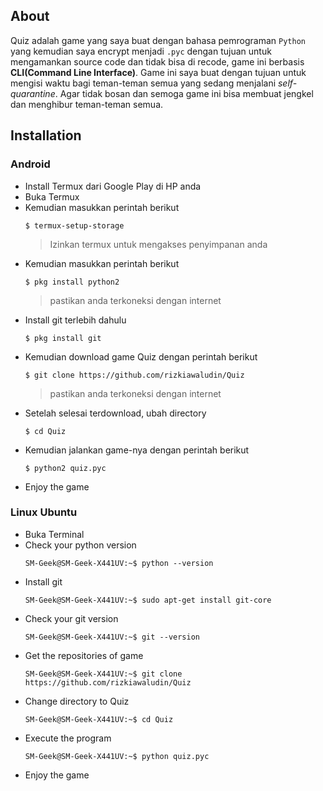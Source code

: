## About
Quiz adalah game yang saya buat dengan bahasa pemrograman `Python` yang kemudian saya encrypt menjadi `.pyc` dengan tujuan untuk mengamankan source code dan tidak bisa di recode, game ini berbasis **CLI(Command Line Interface)**.
Game ini saya buat dengan tujuan untuk mengisi waktu bagi teman-teman semua yang sedang menjalani _self-quarantine_. Agar tidak bosan dan semoga game ini bisa membuat jengkel dan menghibur teman-teman semua.

## Installation
### Android
* Install Termux dari Google Play di HP anda
* Buka Termux
* Kemudian masukkan perintah berikut
    ```
    $ termux-setup-storage
    ```
  > Izinkan termux untuk mengakses penyimpanan anda
* Kemudian masukkan perintah berikut
    ```
    $ pkg install python2
    ```
    > pastikan anda terkoneksi dengan internet
* Install git terlebih dahulu
    ```
    $ pkg install git
    ```
* Kemudian download game Quiz dengan perintah berikut
    ```
    $ git clone https://github.com/rizkiawaludin/Quiz
    ```
    > pastikan anda terkoneksi dengan internet
* Setelah selesai terdownload, ubah directory
    ```
    $ cd Quiz
    ```
* Kemudian jalankan game-nya dengan perintah berikut
    ```
    $ python2 quiz.pyc
    ```
* Enjoy the game

### Linux Ubuntu
* Buka Terminal
* Check your python version
    ```
    SM-Geek@SM-Geek-X441UV:~$ python --version
    ```
* Install git
    ```
    SM-Geek@SM-Geek-X441UV:~$ sudo apt-get install git-core
    ```
* Check your git version
    ```
    SM-Geek@SM-Geek-X441UV:~$ git --version
    ```
* Get the repositories of game
    ```
    SM-Geek@SM-Geek-X441UV:~$ git clone https://github.com/rizkiawaludin/Quiz
    ```
* Change directory to Quiz
    ```
    SM-Geek@SM-Geek-X441UV:~$ cd Quiz
    ```
* Execute the program
    ```
    SM-Geek@SM-Geek-X441UV:~$ python quiz.pyc
    ```
* Enjoy the game
